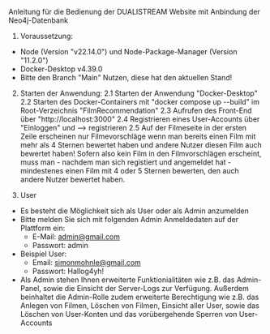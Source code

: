 Anleitung für die Bedienung der DUALISTREAM Website mit Anbindung der Neo4j-Datenbank

1. Voraussetzung:
- Node (Version "v22.14.0") und Node-Package-Manager (Version "11.2.0")
- Docker-Desktop v4.39.0
- Bitte den Branch "Main" Nutzen, diese hat den aktuellen Stand!

2. Starten der Anwendung:
2.1 Starten der Anwendung "Docker-Desktop"
2.2 Starten des Docker-Containers mit "docker compose up --build" im Root-Verzeichnis "FilmRecommendation"
2.3 Aufrufen des Front-End über "http://localhost:3000"
2.4 Registrieren eines User-Accounts über "Einloggen" und --> registrieren
2.5 Auf der Filmeseite in der ersten Zeile erscheinen nur Filmevorschläge wenn man bereits einen Film mit mehr als 4 Sternen bewertet haben und andere Nutzer diesen Film auch bewertet haben! Sofern also kein Film in den Filmvorschlägen erscheint, muss man - nachdem man sich registiert und angemeldet hat - mindestenes einen Film mit 4 oder 5 Sternen bewerten, den auch andere Nutzer bewertet haben.

3. User
- Es besteht die Möglichkeit sich als User oder als Admin anzumelden
- Bitte melden Sie sich mit folgenden Admin Anmeldedaten auf der Plattform ein:
    - E-Mail: admin@gmail.com
    - Passwort: admin
- Beispiel User:
    - Email: simonmohnle@gmail.com  
    - Passwort: Hallog4yh!
- Als Admin stehen Ihnen erweiterte Funktionialitäten wie z.B. das Admin-Panel, sowie die Einsicht der Server-Logs zur Verfügung. Außerdem beinhaltet die Admin-Rolle zudem erweiterte Berechtigung
  wie z.B. das Anlegen von Filmen, Löschen von Filmen, Einsicht aller User, sowie das Löschen von User-Konten und das vorübergehende Sperren von User-Accounts


